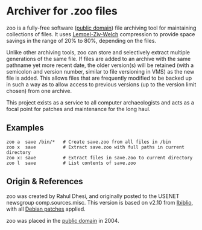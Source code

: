 Archiver for .zoo files
=======================

zoo is a fully-free software ([public domain][pd]) file archiving tool
for maintaining collections of files.  It uses [Lempel-Ziv-Welch][LZW]
compression to provide space savings in the range of 20% to 80%,
depending on the files.

Unlike other archiving tools, zoo can store and selectively extract
multiple generations of the same file.  If files are added to an archive
with the same pathname yet more recent date, the older version(s) will
be retained (with a semicolon and version number, similar to file
versioning in VMS) as the new file is added.  This allows files that are
frequently modified to be backed up in such a way as to allow access to
previous versions (up to the version limit chosen) from one archive.

This project exists as a service to all computer archaeologists and acts
as a focal point for patches and maintenance for the long haul.


Examples
--------

    zoo a  save /bin/*   # Create save.zoo from all files in /bin
    zoo x  save          # Extract save.zoo with full paths in current directory
    zoo x: save          # Extract files in save.zoo to current directory
    zoo l  save          # List contents of save.zoo


Origin & References
-------------------

zoo was created by Rahul Dhesi, and originally posted to the USENET
newsgroup comp.sources.misc.  This version is based on v2.10 from
[Ibiblio][], with all [Debian patches][patches] applied.

zoo was placed in the [public domain][pd] in 2004.

[pd]:      doc/public-domain.eml
[LZW]:     https://en.wikipedia.org/wiki/Lempel%E2%80%93Ziv%E2%80%93Welch
[Ibiblio]: http://www.ibiblio.org/pub/packages/ccic/software/unix/utils/
[patches]: https://sources.debian.org/patches/zoo/2.10-28/
